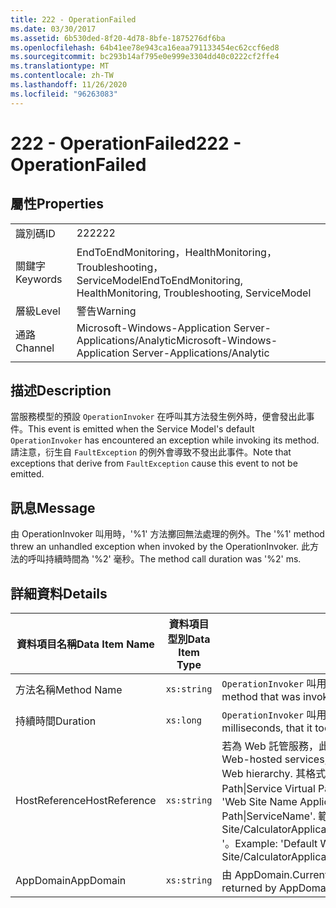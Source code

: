 ```yaml
---
title: 222 - OperationFailed
ms.date: 03/30/2017
ms.assetid: 6b530ded-8f20-4d78-8bfe-1875276df6ba
ms.openlocfilehash: 64b41ee78e943ca16eaa791133454ec62ccf6ed8
ms.sourcegitcommit: bc293b14af795e0e999e3304dd40c0222cf2ffe4
ms.translationtype: MT
ms.contentlocale: zh-TW
ms.lasthandoff: 11/26/2020
ms.locfileid: "96263083"
---
```

# <a name="222---operationfailed"></a><span data-ttu-id="5a7f6-102">222 - OperationFailed</span><span class="sxs-lookup"><span data-stu-id="5a7f6-102">222 - OperationFailed</span></span>

## <a name="properties"></a><span data-ttu-id="5a7f6-103">屬性</span><span class="sxs-lookup"><span data-stu-id="5a7f6-103">Properties</span></span>  
  
|||  
|-|-|  
|<span data-ttu-id="5a7f6-104">識別碼</span><span class="sxs-lookup"><span data-stu-id="5a7f6-104">ID</span></span>|<span data-ttu-id="5a7f6-105">222</span><span class="sxs-lookup"><span data-stu-id="5a7f6-105">222</span></span>|  
|<span data-ttu-id="5a7f6-106">關鍵字</span><span class="sxs-lookup"><span data-stu-id="5a7f6-106">Keywords</span></span>|<span data-ttu-id="5a7f6-107">EndToEndMonitoring，HealthMonitoring，Troubleshooting，ServiceModel</span><span class="sxs-lookup"><span data-stu-id="5a7f6-107">EndToEndMonitoring, HealthMonitoring, Troubleshooting, ServiceModel</span></span>|  
|<span data-ttu-id="5a7f6-108">層級</span><span class="sxs-lookup"><span data-stu-id="5a7f6-108">Level</span></span>|<span data-ttu-id="5a7f6-109">警告</span><span class="sxs-lookup"><span data-stu-id="5a7f6-109">Warning</span></span>|  
|<span data-ttu-id="5a7f6-110">通路</span><span class="sxs-lookup"><span data-stu-id="5a7f6-110">Channel</span></span>|<span data-ttu-id="5a7f6-111">Microsoft-Windows-Application Server-Applications/Analytic</span><span class="sxs-lookup"><span data-stu-id="5a7f6-111">Microsoft-Windows-Application Server-Applications/Analytic</span></span>|  
  
## <a name="description"></a><span data-ttu-id="5a7f6-112">描述</span><span class="sxs-lookup"><span data-stu-id="5a7f6-112">Description</span></span>  

 <span data-ttu-id="5a7f6-113">當服務模型的預設 `OperationInvoker` 在呼叫其方法發生例外時，便會發出此事件。</span><span class="sxs-lookup"><span data-stu-id="5a7f6-113">This event is emitted when the Service Model's default `OperationInvoker` has encountered an exception while invoking its method.</span></span> <span data-ttu-id="5a7f6-114">請注意，衍生自 `FaultException` 的例外會導致不發出此事件。</span><span class="sxs-lookup"><span data-stu-id="5a7f6-114">Note that exceptions that derive from `FaultException` cause this event to not be emitted.</span></span>  
  
## <a name="message"></a><span data-ttu-id="5a7f6-115">訊息</span><span class="sxs-lookup"><span data-stu-id="5a7f6-115">Message</span></span>  

 <span data-ttu-id="5a7f6-116">由 OperationInvoker 叫用時，'%1' 方法擲回無法處理的例外。</span><span class="sxs-lookup"><span data-stu-id="5a7f6-116">The '%1' method threw an unhandled exception when invoked by the OperationInvoker.</span></span> <span data-ttu-id="5a7f6-117">此方法的呼叫持續時間為 '%2' 毫秒。</span><span class="sxs-lookup"><span data-stu-id="5a7f6-117">The method call duration was '%2' ms.</span></span>  
  
## <a name="details"></a><span data-ttu-id="5a7f6-118">詳細資料</span><span class="sxs-lookup"><span data-stu-id="5a7f6-118">Details</span></span>  
  
|<span data-ttu-id="5a7f6-119">資料項目名稱</span><span class="sxs-lookup"><span data-stu-id="5a7f6-119">Data Item Name</span></span>|<span data-ttu-id="5a7f6-120">資料項目型別</span><span class="sxs-lookup"><span data-stu-id="5a7f6-120">Data Item Type</span></span>|<span data-ttu-id="5a7f6-121">描述</span><span class="sxs-lookup"><span data-stu-id="5a7f6-121">Description</span></span>|  
|--------------------|--------------------|-----------------|  
|<span data-ttu-id="5a7f6-122">方法名稱</span><span class="sxs-lookup"><span data-stu-id="5a7f6-122">Method Name</span></span>|`xs:string`|<span data-ttu-id="5a7f6-123">`OperationInvoker` 叫用之方法的 CLR 名稱。</span><span class="sxs-lookup"><span data-stu-id="5a7f6-123">The CLR name of the method that was invoked by the `OperationInvoker`.</span></span>|  
|<span data-ttu-id="5a7f6-124">持續時間</span><span class="sxs-lookup"><span data-stu-id="5a7f6-124">Duration</span></span>|`xs:long`|<span data-ttu-id="5a7f6-125">`OperationInvoker` 叫用方法所花費的時間，以毫秒為單位。</span><span class="sxs-lookup"><span data-stu-id="5a7f6-125">The time, in milliseconds, that it took the `OperationInvoker` to invoke the method.</span></span>|  
|<span data-ttu-id="5a7f6-126">HostReference</span><span class="sxs-lookup"><span data-stu-id="5a7f6-126">HostReference</span></span>|`xs:string`|<span data-ttu-id="5a7f6-127">若為 Web 託管服務，此欄位會唯一識別 Web 階層架構中的服務。</span><span class="sxs-lookup"><span data-stu-id="5a7f6-127">For Web-hosted services, this field uniquely identifies the service in the Web hierarchy.</span></span> <span data-ttu-id="5a7f6-128">其格式定義為 ' Web Site Name Application Virtual Path&#124;Service Virtual Path&#124;ServiceName '。</span><span class="sxs-lookup"><span data-stu-id="5a7f6-128">Its format is defined as 'Web Site Name Application Virtual Path&#124;Service Virtual Path&#124;ServiceName'.</span></span> <span data-ttu-id="5a7f6-129">範例： ' Default Web Site/CalculatorApplication&#124;/CalculatorService.svc&#124;CalculatorService '。</span><span class="sxs-lookup"><span data-stu-id="5a7f6-129">Example: 'Default Web Site/CalculatorApplication&#124;/CalculatorService.svc&#124;CalculatorService'.</span></span>|  
|<span data-ttu-id="5a7f6-130">AppDomain</span><span class="sxs-lookup"><span data-stu-id="5a7f6-130">AppDomain</span></span>|`xs:string`|<span data-ttu-id="5a7f6-131">由 AppDomain.CurrentDomain.FriendlyName 傳回的字串。</span><span class="sxs-lookup"><span data-stu-id="5a7f6-131">The string returned by AppDomain.CurrentDomain.FriendlyName.</span></span>|
